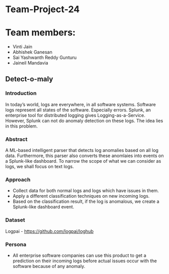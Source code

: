 # Team-Project-24

# Team members:
- Vinti Jain
- Abhishek Ganesan
- Sai Yashwanth Reddy Gunturu
- Jaineil Mandavia

## Detect-o-maly 

### Introduction

In today’s world, logs are everywhere, in all software systems. Software logs represent all states of the software. Especially errors. Splunk, an enterprise tool for distributed logging gives Logging-as-a-Service. However, Splunk can not do anomaly detection on these logs. The idea lies in this problem.

### Abstract

A ML-based intelligent parser that detects log anomalies based on all log data. Furthermore, this parser also converts these anomlaies into events on a Splunk-like dashboard. To narrow the scope of what we can consider as logs, we shall focus on text logs.

### Approach
- Collect data for both normal logs and logs which have issues in them. 
- Apply a different classification techniques on new incoming logs.
- Based on the classification result, if the log is anomalous, we create a Splunk-like dashboard event.

### Dataset
Logpai - https://github.com/logpai/loghub

### Persona

- All enterprise software companies can use this product to get a prediction on their incoming logs before actual issues occur with the software because of any anomaly.
